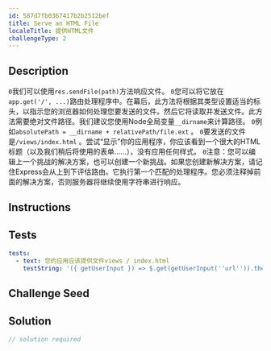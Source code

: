 ```yaml
---
id: 587d7fb0367417b2b2512bef
title: Serve an HTML File
localeTitle: 提供HTML文件
challengeType: 2
---
```


## Description
<section id='description'> <code>0</code>我们可以使用<code>res.sendFile(path)</code>方法响应文件。 <code>0</code>您可以将它放在<code>app.get('/', ...)</code>路由处理程序中。在幕后，此方法将根据其类型设置适当的标头，以指示您的浏览器如何处理您要发送的文件。然后它将读取并发送文件。此方法需要绝对文件路径。我们建议您使用Node全局变量<code>__dirname</code>来计算路径。 <code>0</code>例如<code>absolutePath = __dirname + relativePath/file.ext</code> 。 <code>0</code>要发送的文件是<code>/views/index.html</code> 。尝试“显示”你的应用程序，你应该看到一个很大的HTML标题（以及我们稍后将使用的表单......），没有应用任何样式。 <code>0</code>注意：您可以编辑上一个挑战的解决方案，也可以创建一个新挑战。如果您创建新解决方案，请记住Express会从上到下评估路由。它执行第一个匹配的处理程序。您必须注释掉前面的解决方案，否则服务器将继续使用字符串进行响应。
</section>

## Instructions
<section id='instructions'>

</section>

## Tests
<section id='tests'>

```yml
tests:
  - text: 您的应用应该提供文件views / index.html
    testString: '({ getUserInput }) => $.get(getUserInput(''url'')).then(data => { assert.match(data, /<h1>.*<\/h1>/, ''Your app does not serve the expected HTML''); }, xhr => { throw new Error(xhr.responseText); })'

```

</section>

## Challenge Seed
<section id='challengeSeed'>

</section>

## Solution
<section id='solution'>

```js
// solution required
```
</section>
